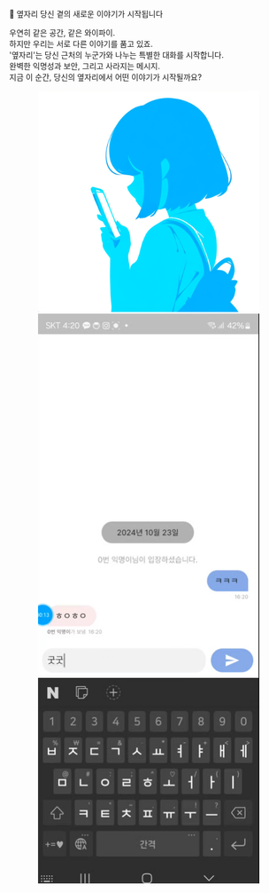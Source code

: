 🌟 옆자리
당신 곁의 새로운 이야기가 시작됩니다
<p align="left"> 우연히 같은 공간, 같은 와이파이. <br> 하지만 우리는 서로 다른 이야기를 품고 있죠. <br> '옆자리'는 당신 근처의 누군가와 나누는 특별한 대화를 시작합니다. <br> 완벽한 익명성과 보안, 그리고 사라지는 메시지. <br> 지금 이 순간, 당신의 옆자리에서 어떤 이야기가 시작될까요? </p> <div align="center"> <img src="readme/0.png" alt="옆자리 앱 소개 이미지" width="400"/> <img src="readme/1.png" alt="옆자리 앱 추가 이미지" width="400"/> </div>
